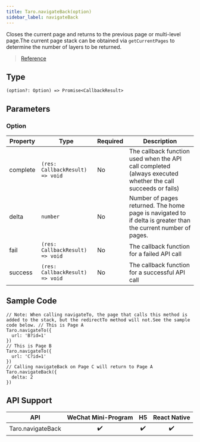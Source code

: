 ```yaml
---
title: Taro.navigateBack(option)
sidebar_label: navigateBack
---
```


Closes the current page and returns to the previous page or multi-level page.The current page stack can be obtained via `getCurrentPages` to determine the number of layers to be returned.

> [Reference](https://developers.weixin.qq.com/miniprogram/dev/api/route/wx.navigateBack.html)

## Type

```tsx
(option?: Option) => Promise<CallbackResult>
```

## Parameters

### Option

<table>
  <thead>
    <tr>
      <th>Property</th>
      <th>Type</th>
      <th style={{ textAlign: "center"}}>Required</th>
      <th>Description</th>
    </tr>
  </thead>
  <tbody>
    <tr>
      <td>complete</td>
      <td><code>(res: CallbackResult) =&gt; void</code></td>
      <td style={{ textAlign: "center"}}>No</td>
      <td>The callback function used when the API call completed (always executed whether the call succeeds or fails)</td>
    </tr>
    <tr>
      <td>delta</td>
      <td><code>number</code></td>
      <td style={{ textAlign: "center"}}>No</td>
      <td>Number of pages returned. The home page is navigated to if delta is greater than the current number of pages.</td>
    </tr>
    <tr>
      <td>fail</td>
      <td><code>(res: CallbackResult) =&gt; void</code></td>
      <td style={{ textAlign: "center"}}>No</td>
      <td>The callback function for a failed API call</td>
    </tr>
    <tr>
      <td>success</td>
      <td><code>(res: CallbackResult) =&gt; void</code></td>
      <td style={{ textAlign: "center"}}>No</td>
      <td>The callback function for a successful API call</td>
    </tr>
  </tbody>
</table>

## Sample Code

```tsx
// Note: When calling navigateTo, the page that calls this method is added to the stack, but the redirectTo method will not.See the sample code below. // This is Page A
Taro.navigateTo({
  url: 'B?id=1'
})
// This is Page B
Taro.navigateTo({
  url: 'C?id=1'
})
// Calling navigateBack on Page C will return to Page A
Taro.navigateBack({
  delta: 2
})
```

## API Support

|        API        | WeChat Mini-Program | H5 | React Native |
|:-----------------:|:-------------------:|:--:|:------------:|
| Taro.navigateBack |         ✔️          | ✔️ |      ✔️      |
